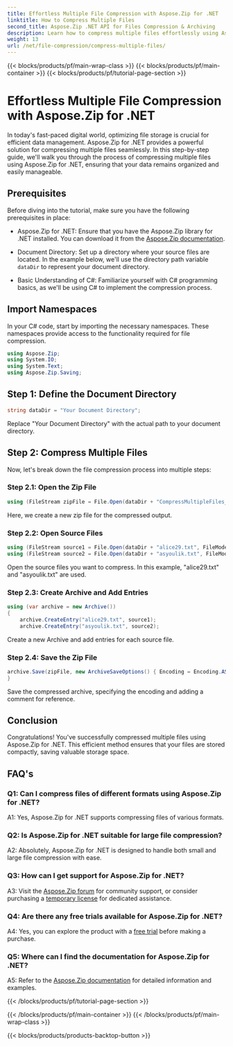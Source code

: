 ```yaml
---
title: Effortless Multiple File Compression with Aspose.Zip for .NET
linktitle: How to Compress Multiple Files 
second_title: Aspose.Zip .NET API for Files Compression & Archiving
description: Learn how to compress multiple files effortlessly using Aspose.Zip for .NET. Optimize storage and enhance file management with this comprehensive guide.
weight: 13
url: /net/file-compression/compress-multiple-files/
---
```


{{< blocks/products/pf/main-wrap-class >}}
{{< blocks/products/pf/main-container >}}
{{< blocks/products/pf/tutorial-page-section >}}

# Effortless Multiple File Compression with Aspose.Zip for .NET

In today's fast-paced digital world, optimizing file storage is crucial for efficient data management. Aspose.Zip for .NET provides a powerful solution for compressing multiple files seamlessly. In this step-by-step guide, we'll walk you through the process of compressing multiple files using Aspose.Zip for .NET, ensuring that your data remains organized and easily manageable.

## Prerequisites

Before diving into the tutorial, make sure you have the following prerequisites in place:

- Aspose.Zip for .NET: Ensure that you have the Aspose.Zip library for .NET installed. You can download it from the [Aspose.Zip documentation](https://reference.aspose.com/zip/net/).

- Document Directory: Set up a directory where your source files are located. In the example below, we'll use the directory path variable `dataDir` to represent your document directory.

- Basic Understanding of C#: Familiarize yourself with C# programming basics, as we'll be using C# to implement the compression process.

## Import Namespaces

In your C# code, start by importing the necessary namespaces. These namespaces provide access to the functionality required for file compression.

```csharp
using Aspose.Zip;
using System.IO;
using System.Text;
using Aspose.Zip.Saving;
```

## Step 1: Define the Document Directory

```csharp
string dataDir = "Your Document Directory";
```

Replace "Your Document Directory" with the actual path to your document directory.

## Step 2: Compress Multiple Files

Now, let's break down the file compression process into multiple steps:

### Step 2.1: Open the Zip File

```csharp
using (FileStream zipFile = File.Open(dataDir + "CompressMultipleFiles_out.zip", FileMode.Create))
```

Here, we create a new zip file for the compressed output.

### Step 2.2: Open Source Files

```csharp
using (FileStream source1 = File.Open(dataDir + "alice29.txt", FileMode.Open, FileAccess.Read))
using (FileStream source2 = File.Open(dataDir + "asyoulik.txt", FileMode.Open, FileAccess.Read))
```

Open the source files you want to compress. In this example, "alice29.txt" and "asyoulik.txt" are used.

### Step 2.3: Create Archive and Add Entries

```csharp
using (var archive = new Archive())
{
    archive.CreateEntry("alice29.txt", source1);
    archive.CreateEntry("asyoulik.txt", source2);
```

Create a new Archive and add entries for each source file.

### Step 2.4: Save the Zip File

```csharp
archive.Save(zipFile, new ArchiveSaveOptions() { Encoding = Encoding.ASCII, ArchiveComment = "There are two poems from Canterbury corpus" });
}
```

Save the compressed archive, specifying the encoding and adding a comment for reference.

## Conclusion

Congratulations! You've successfully compressed multiple files using Aspose.Zip for .NET. This efficient method ensures that your files are stored compactly, saving valuable storage space.

## FAQ's

### Q1: Can I compress files of different formats using Aspose.Zip for .NET?

A1: Yes, Aspose.Zip for .NET supports compressing files of various formats.

### Q2: Is Aspose.Zip for .NET suitable for large file compression?

A2: Absolutely, Aspose.Zip for .NET is designed to handle both small and large file compression with ease.

### Q3: How can I get support for Aspose.Zip for .NET?

A3: Visit the [Aspose.Zip forum](https://forum.aspose.com/c/zip/37) for community support, or consider purchasing a [temporary license](https://purchase.aspose.com/temporary-license/) for dedicated assistance.

### Q4: Are there any free trials available for Aspose.Zip for .NET?

A4: Yes, you can explore the product with a [free trial](https://releases.aspose.com/zip/net) before making a purchase.

### Q5: Where can I find the documentation for Aspose.Zip for .NET?

A5: Refer to the [Aspose.Zip documentation](https://reference.aspose.com/zip/net/) for detailed information and examples.

{{< /blocks/products/pf/tutorial-page-section >}}

{{< /blocks/products/pf/main-container >}}
{{< /blocks/products/pf/main-wrap-class >}}

{{< blocks/products/products-backtop-button >}}
